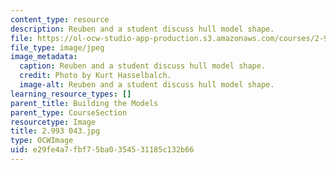 ```yaml
---
content_type: resource
description: Reuben and a student discuss hull model shape.
file: https://ol-ocw-studio-app-production.s3.amazonaws.com/courses/2-993-special-topics-in-mechanical-engineering-the-art-and-science-of-boat-design-january-iap-2007/e29fe4a7fbf75ba0354531185c132b66_2993043.jpg
file_type: image/jpeg
image_metadata:
  caption: Reuben and a student discuss hull model shape.
  credit: Photo by Kurt Hasselbalch.
  image-alt: Reuben and a student discuss hull model shape.
learning_resource_types: []
parent_title: Building the Models
parent_type: CourseSection
resourcetype: Image
title: 2.993 043.jpg
type: OCWImage
uid: e29fe4a7-fbf7-5ba0-3545-31185c132b66
---
```

